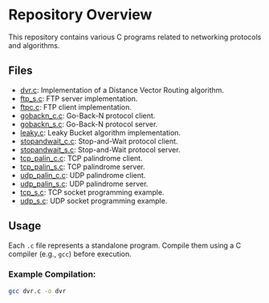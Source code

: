 # Repository Overview

This repository contains various C programs related to networking protocols and algorithms.

## Files

- [dvr.c](dvr.c): Implementation of a Distance Vector Routing algorithm.
- [ftp_s.c](ftp_s.c): FTP server implementation.
- [ftpc.c](ftpc.c): FTP client implementation.
- [gobackn_c.c](gobackn_c.c): Go-Back-N protocol client.
- [gobackn_s.c](gobackn_s.c): Go-Back-N protocol server.
- [leaky.c](leaky.c): Leaky Bucket algorithm implementation.
- [stopandwait_c.c](stopandwait_c.c): Stop-and-Wait protocol client.
- [stopandwait_s.c](stopandwait_s.c): Stop-and-Wait protocol server.
- [tcp_palin_c.c](tcp_palin_c.c): TCP palindrome client.
- [tcp_palin_s.c](tcp_palin_s.c): TCP palindrome server.
- [udp_palin_c.c](udp_palin_c.c): UDP palindrome client.
- [udp_palin_s.c](udp_palin_s.c): UDP palindrome server.
- [tcp_s.c](tcp_s.c): TCP socket programming example.
- [udp_s.c](udp_s.c): UDP socket programming example.

## Usage

Each `.c` file represents a standalone program. Compile them using a C compiler (e.g., `gcc`) before execution.

### Example Compilation:
```bash
gcc dvr.c -o dvr
